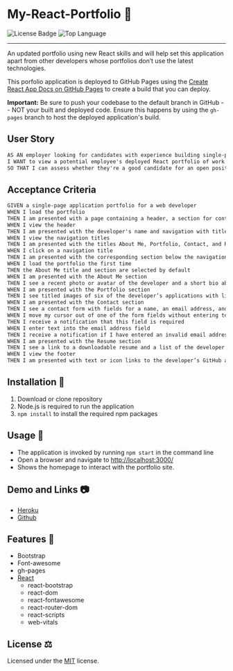 # My-React-Portfolio 👥

![License Badge](https://img.shields.io/github/license/jak3ster/my-react-portfolio) ![Top Language](https://img.shields.io/github/languages/top/jak3ster/my-react-portfolio)

  ---
An updated portfolio using new React skills and will help set this application apart from other developers whose portfolios don’t use the latest technologies.

This porfolio application is deployed to GitHub Pages using the [Create React App Docs on GitHub Pages](https://create-react-app.dev/docs/deployment/#github-pages) to create a build that you can deploy.

**Important:** Be sure to push your codebase to the default branch in GitHub -- NOT your built and deployed code. Ensure this happens by using the `gh-pages` branch to host the deployed application's build.

## User Story

```md
AS AN employer looking for candidates with experience building single-page applications
I WANT to view a potential employee's deployed React portfolio of work samples
SO THAT I can assess whether they're a good candidate for an open position
```

## Acceptance Criteria

```md
GIVEN a single-page application portfolio for a web developer
WHEN I load the portfolio
THEN I am presented with a page containing a header, a section for content, and a footer
WHEN I view the header
THEN I am presented with the developer's name and navigation with titles corresponding to different sections of the portfolio
WHEN I view the navigation titles
THEN I am presented with the titles About Me, Portfolio, Contact, and Resume, and the title corresponding to the current section is highlighted
WHEN I click on a navigation title
THEN I am presented with the corresponding section below the navigation without the page reloading and that title is highlighted
WHEN I load the portfolio the first time
THEN the About Me title and section are selected by default
WHEN I am presented with the About Me section
THEN I see a recent photo or avatar of the developer and a short bio about them
WHEN I am presented with the Portfolio section
THEN I see titled images of six of the developer’s applications with links to both the deployed applications and the corresponding GitHub repositories
WHEN I am presented with the Contact section
THEN I see a contact form with fields for a name, an email address, and a message
WHEN I move my cursor out of one of the form fields without entering text
THEN I receive a notification that this field is required
WHEN I enter text into the email address field
THEN I receive a notification if I have entered an invalid email address
WHEN I am presented with the Resume section
THEN I see a link to a downloadable resume and a list of the developer’s proficiencies
WHEN I view the footer
THEN I am presented with text or icon links to the developer’s GitHub and LinkedIn profiles, and their profile on a third platform (Stack Overflow, Twitter)
```

## Installation 🔨

1. Download or clone repository
2. Node.js is required to run the application
3. `npm install` to install the required npm packages

## Usage 📎

* The application is invoked by running `npm start` in the command line  
* Open a browser and navigate to <http://localhost:3000/>
* Shows the homepage to interact with the portfolio site.

## Demo and Links 📷

* [Heroku](/)
* [Github](https://github.com/jak3ster/my-react-portfolio/)

## Features 🧩

* Bootstrap
* Font-awesome
* gh-pages
* [React](https://reactjs.org/)
  * react-bootstrap
  * react-dom
  * react-fontawesome
  * react-router-dom
  * react-scripts
  * web-vitals

## License ⚖️

  Licensed under the [MIT](LICENSE) license.
